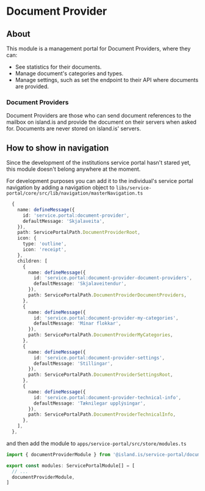 # Document Provider

## About

This module is a management portal for Document Providers, where they can:

- See statistics for their documents.
- Manage document's categories and types.
- Manage settings, such as set the endpoint to their API where documents are provided.

### Document Providers

Document Providers are those who can send document references to the mailbox on island.is and provide the document on their servers when asked for. Documents are never stored on island.is' servers.

## How to show in navigation

Since the development of the institutions service portal hasn't stared yet, this module doesn't belong anywhere at the moment.

For development purposes you can add it to the individual's service portal navigation by adding a navigation object to `libs/service-portal/core/src/lib/navigation/masterNavigation.ts`

```ts
  {
    name: defineMessage({
      id: 'service.portal:document-provider',
      defaultMessage: 'Skjalaveita',
    }),
    path: ServicePortalPath.DocumentProviderRoot,
    icon: {
      type: 'outline',
      icon: 'receipt',
    },
    children: [
      {
        name: defineMessage({
          id: 'service.portal:document-provider-document-providers',
          defaultMessage: 'Skjalaveitendur',
        }),
        path: ServicePortalPath.DocumentProviderDocumentProviders,
      },
      {
        name: defineMessage({
          id: 'service.portal:document-provider-my-categories',
          defaultMessage: 'Mínar flokkar',
        }),
        path: ServicePortalPath.DocumentProviderMyCategories,
      },
      {
        name: defineMessage({
          id: 'service.portal:document-provider-settings',
          defaultMessage: 'Stillingar',
        }),
        path: ServicePortalPath.DocumentProviderSettingsRoot,
      },
      {
        name: defineMessage({
          id: 'service.portal:document-provider-technical-info',
          defaultMessage: 'Tæknilegar upplýsingar',
        }),
        path: ServicePortalPath.DocumentProviderTechnicalInfo,
      },
    ],
  },
```

and then add the module to `apps/service-portal/src/store/modules.ts`

```ts
import { documentProviderModule } from '@island.is/service-portal/document-provider'

export const modules: ServicePortalModule[] = [
  // ...
  documentProviderModule,
]
```
